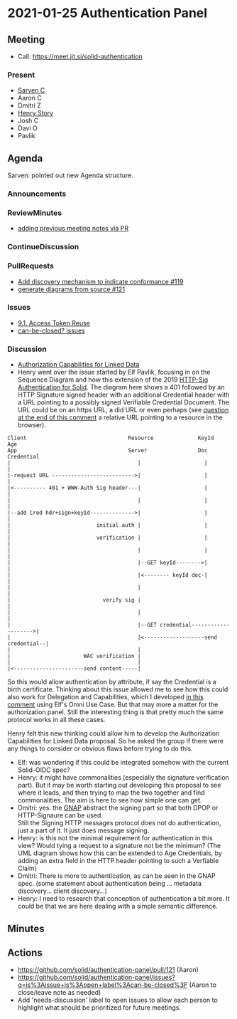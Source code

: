 # 2021-01-25 Authentication Panel

## Meeting
* Call: https://meet.jit.si/solid-authentication

### Present
* [Sarven C](https://csarven.ca/#i)
* Aaron C
* Dmitri Z
* [Henry Story](https://bblfish.net/people/henry/card#me)
* Josh C
* Davi O
* Pavlik


## Agenda

Sarven: pointed out new Agenda structure.

### Announcements

### ReviewMinutes
* [adding previous meeting notes via PR](https://github.com/solid/authentication-panel/pull/120)

### ContinueDiscussion

### PullRequests
* [Add discovery mechanism to indicate conformance #119](https://github.com/solid/authentication-panel/pull/119)
* [generate diagrams from source #121](https://github.com/solid/authentication-panel/pull/121)

### Issues
* [9.1. Access Token Reuse](https://solid.github.io/authentication-panel/solid-oidc/#privacy-token-reuse)
* [can-be-closed? issues](https://github.com/solid/authentication-panel/issues?q=is%3Aissue+is%3Aopen+label%3Acan-be-closed%3F)

### Discussion
* [Authorization Capabilities for Linked Data](https://github.com/solid/authorization-panel/issues/160)
 * Henry went over the issue started by Elf Pavlik, focusing in on the Sequence Diagram and how this extension of the 2019 [HTTP-Sig Authentication for Solid](https://github.com/bblfish/authentication-panel/blob/master/HttpSignature.md). The diagram here shows a 401 followed by an HTTP Signature signed header with an additional Credential header with a URL pointing to a possibly signed Verifiable Credential Document. The URL could be on an https URL, a did URL or even perhaps (see [question at the end of this comment](https://github.com/solid/authorization-panel/issues/160#issuecomment-766110578) a relative URL pointing to a resource in the browser).

```
Client                                Resource              KeyId           Age
App                                   Server                Doc             Credential
|                                        |                    |                |
|-request URL -------------------------->|                    |                |
|<---------- 401 + WWW-Auth Sig header---|                    |                |
|                                        |                    |                |
|--add Cred hdr+sign+keyId-------------->|                    |                |
|                           initial auth |                    |                |
|                           verification |                    |                |
|                                        |                    |                |
|                                        |--GET keyId-------->|                |
|                                        |<-------- keyId doc-|                |
|                                        |                                     |
|                             verify sig |                                     |
|                                        |                                     |
|                                        |--GET credential-------------------->|
|                                        |<-------------------send credential--|
|                                        |
|                       WAC verification |
|                                        |
|<----------------------send content-----|
```
  So this would allow authentication by attribute, if say the Credential is a birth certificate.
Thinking about this issue allowed me to see how this could also work for Delegation and Capabilities,
which I developed [in this comment](https://github.com/solid/authorization-panel/issues/160#issuecomment-765961645) using Elf's Omni Use Case. But that may more a matter for the authorization panel. Still the 
interesting thing is that pretty much the same protocol works in all these cases.

Henry felt this new thinking could allow him to develop the Authorization Capabilities for Linked Data proposal. So he asked the group if there were any things to consider or obvious flaws before trying to do this. 
 * Elf: was wondering if this could be integrated somehow with the current Solid-OIDC spec?
 * Henry: it might have commonalities (especially the signature verification part). But it may be worth starting out developing this proposal to see where it leads, and then trying to map the two together and find commonalities. The aim is here to see how simple one can get.
 * Dmitri: yes. the  [GNAP](https://datatracker.ietf.org/doc/draft-ietf-gnap-core-protocol/) abstract the signing part so that both DPOP or HTTP-Signaure can be used.  
  Still the Signing HTTP messages protocol does not do authentication, just a part of it. It just does message signing. 
 * Henry: is this not the minimal requirement for authentication in this view? Would tying a request to a signature not be the minimum? (The UML diagram shows how this can be extended to Age Credentials, by adding an extra field in the HTTP header pointing to such a Verfiable Claim)
 * Dmitri: There is more to authentication, as can be seen in the GNAP spec. (some statement about authentication being ... metadata discovery... client discovery...)
 * Henry: I need to research that conception of authentication a bit more. It could be that we are here dealing with a simple semantic difference.

## Minutes

## Actions
* https://github.com/solid/authentication-panel/pull/121 (Aaron)
* https://github.com/solid/authentication-panel/issues?q=is%3Aissue+is%3Aopen+label%3Acan-be-closed%3F (Aaron to close/leave note as needed)
* Add 'needs-discussion' label to open issues to allow each person to highlight what should be prioritized for future meetings.

